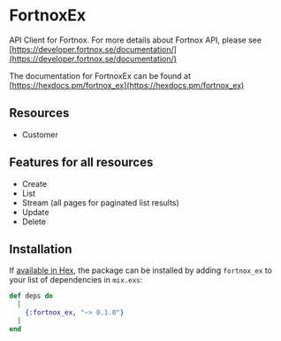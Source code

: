 # FortnoxEx

API Client for Fortnox. For more details about Fortnox API, please see
[https://developer.fortnox.se/documentation/](https://developer.fortnox.se/documentation/)

The documentation for FortnoxEx can be found at
[https://hexdocs.pm/fortnox_ex](https://hexdocs.pm/fortnox_ex)

## Resources

* Customer

## Features for all resources

* Create
* List
* Stream (all pages for paginated list results)
* Update
* Delete

## Installation

If [available in Hex](https://hex.pm/docs/publish), the package can be installed
by adding `fortnox_ex` to your list of dependencies in `mix.exs`:

```elixir
def deps do
  [
    {:fortnox_ex, "~> 0.1.0"}
  ]
end
```
